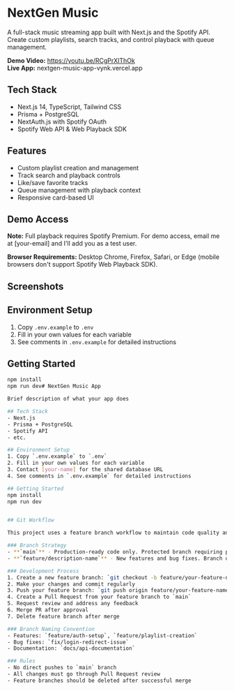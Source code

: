 # NextGen Music

A full-stack music streaming app built with Next.js and the Spotify API. Create custom playlists, search tracks, and control playback with queue management.

**Demo Video:** https://youtu.be/RCgPrXIThOk  
**Live App:** nextgen-music-app-vynk.vercel.app

## Tech Stack

- Next.js 14, TypeScript, Tailwind CSS
- Prisma + PostgreSQL
- NextAuth.js with Spotify OAuth
- Spotify Web API & Web Playback SDK

## Features

- Custom playlist creation and management
- Track search and playback controls
- Like/save favorite tracks
- Queue management with playback context
- Responsive card-based UI

## Demo Access

**Note:** Full playback requires Spotify Premium. For demo access, email me at [your-email] and I'll add you as a test user.

**Browser Requirements:** Desktop Chrome, Firefox, Safari, or Edge (mobile browsers don't support Spotify Web Playback SDK).

## Screenshots



## Environment Setup

1. Copy `.env.example` to `.env`
2. Fill in your own values for each variable
3. See comments in `.env.example` for detailed instructions

## Getting Started
```bash
npm install
npm run dev# NextGen Music App

Brief description of what your app does

## Tech Stack
- Next.js
- Prisma + PostgreSQL  
- Spotify API
- etc.

## Environment Setup
1. Copy `.env.example` to `.env`
2. Fill in your own values for each variable
3. Contact [your-name] for the shared database URL
4. See comments in `.env.example` for detailed instructions

## Getting Started
npm install
npm run dev


## Git Workflow

This project uses a feature branch workflow to maintain code quality and enable collaboration.

### Branch Strategy
- **`main`** - Production-ready code only. Protected branch requiring pull requests.
- **`feature/description-name`** - New features and bug fixes. Branch off from main.

### Development Process
1. Create a new feature branch: `git checkout -b feature/your-feature-name`
2. Make your changes and commit regularly
3. Push your feature branch: `git push origin feature/your-feature-name`
4. Create a Pull Request from your feature branch to `main`
5. Request review and address any feedback
6. Merge PR after approval
7. Delete feature branch after merge

### Branch Naming Convention
- Features: `feature/auth-setup`, `feature/playlist-creation`
- Bug fixes: `fix/login-redirect-issue`
- Documentation: `docs/api-documentation`

### Rules
- No direct pushes to `main` branch
- All changes must go through Pull Request review
- Feature branches should be deleted after successful merge
